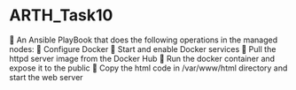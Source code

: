 # ARTH_Task10
 
🔰 An Ansible PlayBook that does the following operations in the managed nodes: 
🔹 Configure Docker 
🔹 Start and enable Docker services 
🔹 Pull the httpd server image from the Docker Hub
🔹 Run the docker container and expose it to the public 
🔹 Copy the html code in /var/www/html directory and start the web server
